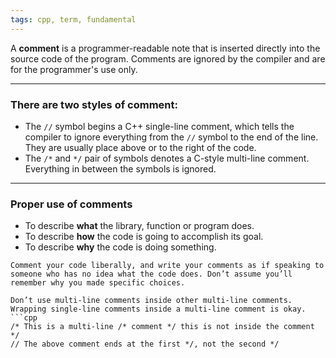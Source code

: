 ```yaml
---
tags: cpp, term, fundamental
---
```


A **comment** is a programmer-readable note that is inserted directly into the source code of the program. Comments are ignored by the compiler and are for the programmer's use only.

---
### There are two styles of comment:
- The `//` symbol begins a C++ single-line comment, which tells the compiler to ignore everything from the `//` symbol to the end of the line. They are usually place above or to the right of the code.
- The `/*` and `*/` pair of symbols denotes a C-style multi-line comment. Everything in between the symbols is ignored.
---
### Proper use of comments
- To describe **what** the library, function or program does.
- To describe **how** the code is going to accomplish its goal.
- To describe **why** the code is doing something.

```ad-note
Comment your code liberally, and write your comments as if speaking to someone who has no idea what the code does. Don’t assume you’ll remember why you made specific choices.
```

````ad-warning
Don’t use multi-line comments inside other multi-line comments. Wrapping single-line comments inside a multi-line comment is okay.
```cpp
/* This is a multi-line /* comment */ this is not inside the comment */
// The above comment ends at the first */, not the second */
````